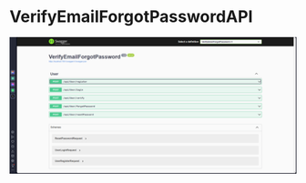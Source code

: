 # VerifyEmailForgotPasswordAPI


![alt text](https://github.com/omerfdev/VerifyEmailForgotPassword/blob/master/VerifyEmailForgotPassword/img/swagger.png)

